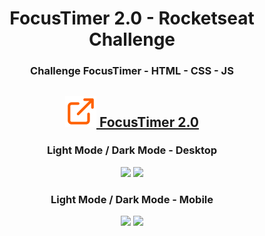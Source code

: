 <h1 align="center"> FocusTimer 2.0 - Rocketseat Challenge </h1>

<h3 align="center">Challenge FocusTimer - HTML - CSS - JS </h3>

<h2 align="center"> <a href="https://focus-timer-js.vercel.app"> <img src="https://github.com/jackson-alves-182/jackson-alves-182/blob/master/external-link.svg"> FocusTimer 2.0 </a> </h2>

<h3 align="center"> Light Mode / Dark Mode - Desktop</h3>

<p align="center">
<img src="https://github.com/jackson-alves-182/archives-Readme/blob/main/FocusTimer/Light-Mode_DESK.jpg" width="400px">

<img src="https://github.com/jackson-alves-182/archives-Readme/blob/main/FocusTimer/Dark-Mode_DESK.jpg" width="400px">
</p>

<h3 align="center"> Light Mode / Dark Mode - Mobile</h3>

<p align="center"> 
<img src="https://github.com/jackson-alves-182/archives-Readme/blob/main/FocusTimer/Light-Mode-Mobile.jpg" height="400px">

<img src="https://github.com/jackson-alves-182/archives-Readme/blob/main/FocusTimer/Dark-Mode-Mobile.jpg" height="400px">
</p>
